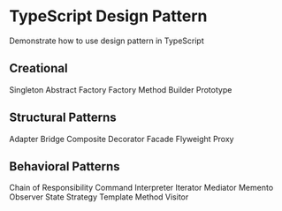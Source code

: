 # TypeScript Design Pattern

Demonstrate how to use design pattern in TypeScript

## Creational

Singleton
Abstract Factory
Factory Method
Builder
Prototype

## Structural Patterns

Adapter
Bridge
Composite
Decorator
Facade
Flyweight
Proxy

## Behavioral Patterns

Chain of Responsibility
Command
Interpreter
Iterator
Mediator
Memento
Observer
State
Strategy
Template Method
Visitor
